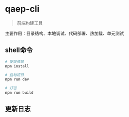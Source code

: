 # qaep-cli

> 前端构建工具

 主要作用：目录结构、本地调试、代码部署、热加载、单元测试


## shell命令

``` bash
# 安装依赖
npm install

# 启动项目
npm run dev

# 打包
npm run build

```

## 更新日志


